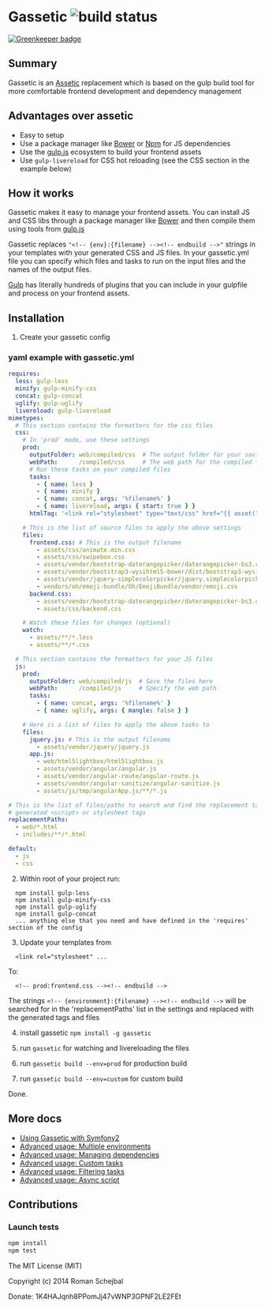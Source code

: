 # Gassetic ![build status](https://circleci.com/gh/romanschejbal/gassetic.png?style=shield)

[![Greenkeeper badge](https://badges.greenkeeper.io/romanschejbal/gassetic.svg)](https://greenkeeper.io/)


## Summary
Gassetic is an [Assetic](https://github.com/kriswallsmith/assetic) replacement which is based on the gulp build tool for more comfortable frontend development and dependency management

## Advantages over assetic
- Easy to setup
- Use a package manager like [Bower](http://bower.io/) or [Npm](http://npmjs.com) for JS dependencies
- Use the [gulp.js](http://gulpjs.com/) ecosystem to build your frontend assets
- Use `gulp-livereload` for CSS hot reloading (see the CSS section in the example below)

## How it works

Gassetic makes it easy to manage your frontend assets. You can install JS and CSS libs through a package manager like [Bower](http://bower.io/) and then compile them using tools from [gulp.js](http://gulpjs.com)

Gassetic replaces ```"<!-- {env}:{filename} --><!-- endbuild -->"``` strings in your templates with your generated CSS and JS files. In your gassetic.yml file you can specify which files and tasks to run on the input files and the names of the output files.

[Gulp](http://gulpjs.com/plugins/) has literally hundreds of plugins that you can include in your gulpfile and process on your frontend assets.


## Installation

1) Create your gassetic config

### yaml example with gassetic.yml
```yml
requires:
  less: gulp-less
  minify: gulp-minify-css
  concat: gulp-concat
  uglify: gulp-uglify
  livereload: gulp-livereload
mimetypes:
  # This section contains the formatters for the css files
  css:
    # In 'prod' mode, use these settings
    prod:
      outputFolder: web/compiled/css  # The output folder for your saving your compiled files
      webPath:      /compiled/css     # The web path for the compiled files
      # Run these tasks on your compiled files
      tasks:
        - { name: less }
        - { name: minify }
        - { name: concat, args: '%filename%' }
        - { name: livereload, args: { start: true } }
      htmlTag: '<link rel="stylesheet" type="text/css" href="{{ asset("%path%") }}">' # custom html tag

    # This is the list of source files to apply the above settings
    files:
      frontend.css: # This is the output filename
        - assets/css/animate.min.css
        - assets/css/swipebox.css
        - assets/vendor/bootstrap-daterangepicker/daterangepicker-bs3.css
        - assets/vendor/bootstrap3-wysihtml5-bower/dist/bootstrap3-wysihtml5.css
        - assets/vendor/jquery-simplecolorpicker/jquery.simplecolorpicker.css
        - vendors/oh/emoji-bundle/Oh/EmojiBundle/vendor/emoji.css
      backend.css:
        - assets/vendor/bootstrap-daterangepicker/daterangepicker-bs3.css
        - assets/css/backend.css

    # Watch these files for changes (optional)
    watch:
      - assets/**/*.less
      - assets/**/*.css

  # This section contains the formatters for your JS files
  js:
    prod:
      outputFolder: web/compiled/js  # Save the files here
      webPath:      /compiled/js     # Specify the web path
      tasks:
        - { name: concat, args: '%filename%' }
        - { name: uglify, args: { mangle: false } }

    # Here is a list of files to apply the above tasks to
    files:
      jquery.js: # This is the output filename
        - assets/vendor/jquery/jquery.js
      app.js:
        - web/html5lightbox/html5lightbox.js
        - assets/vendor/angular/angular.js
        - assets/vendor/angular-route/angular-route.js
        - assets/vendor/angular-sanitize/angular-sanitize.js
        - assets/js/tmp/angularApp.js/**/*.js

# This is the list of files/paths to search and find the replacement tags to insert the
# generated <script> or stylesheet tags
replacementPaths:
  - web/*.html
  - includes/**/*.html

default:
  - js
  - css
```

2) Within root of your project run:
```
  npm install gulp-less
  npm install gulp-minify-css
  npm install gulp-uglify
  npm install gulp-concat
  ... anything else that you need and have defined in the 'requires' section of the config
```
3) Update your templates from
```
  <link rel="stylesheet" ...
```
To:
```
  <!-- prod:frontend.css --><!-- endbuild -->
```
The strings `<!-- {environment}:{filename} --><!-- endbuild -->` will be searched for in the 'replacementPaths' list in the settings and replaced with the generated tags and files

4) install gassetic ```npm install -g gassetic```

5) run ```gassetic``` for watching and livereloading the files

6) run ```gassetic build --env=prod``` for production build

7) run ```gassetic build --env=custom``` for custom build

Done.

## More docs

- [Using Gassetic with Symfony2](https://github.com/romanschejbal/gassetic/blob/master/Resources/doc/GasseticAndSymfony2.md)
- [Advanced usage: Multiple environments](https://github.com/romanschejbal/gassetic/blob/master/Resources/doc/MultipleEnvironments.md)
- [Advanced usage: Managing dependencies](https://github.com/romanschejbal/gassetic/blob/master/Resources/doc/ManagingDependencies.md)
- [Advanced usage: Custom tasks](https://github.com/romanschejbal/gassetic/blob/master/Resources/doc/CustomTasks.md)
- [Advanced usage: Filtering tasks](https://github.com/romanschejbal/gassetic/blob/master/Resources/doc/FilteringTasks.md)
- [Advanced usage: Async script](https://github.com/romanschejbal/gassetic/blob/master/Resources/doc/AsyncScript.md)

## Contributions
### Launch tests
```sh
npm install
npm test
```

The MIT License (MIT)

Copyright (c) 2014 Roman Schejbal

Donate: 1K4HAJqnh8PPomJj47vWNP3GPNF2LE2FEt
